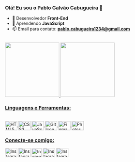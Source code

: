 ### Olá! Eu sou o Pablo Galvão Cabugueira 👋

- 🔭 Desenvolvedor **Front-End**
- 🌱 Aprendendo **JavaScript**
- 📫 Email para contato: **pablo.cabugueira1234@gmail.com**

<br>
  
<div align="left">
  <a target="_blank" href="https://github.com/pablocabugueira">
  <img height="179em" src="https://github-readme-stats.vercel.app/api?username=pablocabugueira&show_icons=true&theme=dark&include_all_commits=true&count_private=true"/>
  <img height="179em" src="https://github-readme-stats.vercel.app/api/top-langs/?username=pablocabugueira&layout=compact&langs_count=7&theme=dark"/>
</div>
  
### Linguagens e Ferramentas:
<div style="display: inline_block"><br>
  <img align="center" alt="HTML5 Icon" height="30" width="40" src="https://cdn.jsdelivr.net/gh/devicons/devicon/icons/html5/html5-original.svg">
  <img align="center" alt="CSS3 Icon" height="30" width="40" src="https://cdn.jsdelivr.net/gh/devicons/devicon/icons/css3/css3-original.svg">
  <img align="center" alt="JavaScript Icon" height="30" width="40" src="https://cdn.jsdelivr.net/gh/devicons/devicon/icons/javascript/javascript-original.svg">
  <img align="center" alt="Git Icon" height="30" width="40" src="https://cdn.jsdelivr.net/gh/devicons/devicon/icons/git/git-original.svg">
  <img align="center" alt="Figma Icon" height="30" width="40" src="https://cdn.jsdelivr.net/gh/devicons/devicon/icons/figma/figma-original.svg">
  <img align="center" alt="Photoshop Icon" height="30" width="40" src="https://cdn.jsdelivr.net/gh/devicons/devicon/icons/photoshop/photoshop-plain.svg">
</div>

### Conecte-se comigo:
<div>
  <a href="https://www.instagram.com/pablinxxc/" target="_blank"><img src="https://raw.githubusercontent.com/rahuldkjain/github-profile-readme-generator/master/src/images/icons/Social/instagram.svg" alt="Instagram do Pablo" height="30" width="40"></a>
  <a href="https://www.instagram.com/pablinxxc/" target="_blank"><img src="" alt="Instagram do Pablo" height="30" width="40"></a>
 	<a href="https://www.instagram.com/pablinxxc/" target="_blank"><img src="https://upload.wikimedia.org/wikipedia/commons/7/7e/Gmail_icon_%282020%29.svg" alt="Instagram do Pablo" height="29" width="33"></a> 
  <a href="https://www.instagram.com/pablinxxc/" target="_blank"><img src="https://raw.githubusercontent.com/rahuldkjain/github-profile-readme-generator/master/src/images/icons/Social/instagram.svg" alt="Instagram do Pablo" height="30" width="40"></a>
  <a href="https://www.instagram.com/pablinxxc/" target="_blank"><img src="https://raw.githubusercontent.com/rahuldkjain/github-profile-readme-generator/master/src/images/icons/Social/instagram.svg" alt="Instagram do Pablo" height="30" width="40"></a>
